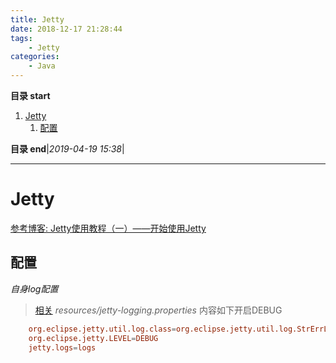 ```yaml
---
title: Jetty
date: 2018-12-17 21:28:44
tags: 
    - Jetty
categories:
    - Java
---
```


**目录 start**
 
1. [Jetty](#jetty)
    1. [配置](#配置)

**目录 end**|_2019-04-19 15:38_|
****************************************
# Jetty


[参考博客: Jetty使用教程（一）——开始使用Jetty ](http://www.cnblogs.com/yiwangzhibujian/p/5832597.html)

## 配置
_自身log配置_
> [相关](http://zetcode.com/java/jetty/logging/)
_resources/jetty-logging.properties_ 内容如下开启DEBUG
```conf
    org.eclipse.jetty.util.log.class=org.eclipse.jetty.util.log.StrErrLog
    org.eclipse.jetty.LEVEL=DEBUG
    jetty.logs=logs
```

